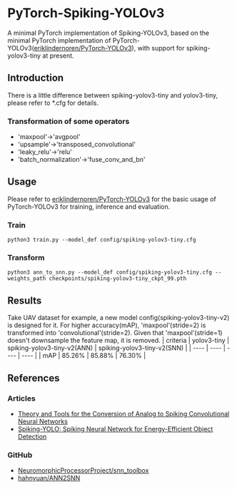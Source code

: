 # PyTorch-Spiking-YOLOv3
A minimal PyTorch implementation of Spiking-YOLOv3, based on the minimal PyTorch implementation of PyTorch-YOLOv3([eriklindernoren/PyTorch-YOLOv3](https://github.com/eriklindernoren/PyTorch-YOLOv3)), with support for spiking-yolov3-tiny at present.

## Introduction
There is a little difference between spiking-yolov3-tiny and yolov3-tiny, please refer to *.cfg for details.
### Transformation of some operators
+ 'maxpool'->'avgpool'
+ 'upsample'->'transposed_convolutional'
+ 'leaky_relu'->'relu'
+ 'batch_normalization'->'fuse_conv_and_bn'

## Usage
Please refer to [eriklindernoren/PyTorch-YOLOv3](https://github.com/eriklindernoren/PyTorch-YOLOv3) for the basic usage of PyTorch-YOLOv3 for training, inference and evaluation.
### Train
```
python3 train.py --model_def config/spiking-yolov3-tiny.cfg 
```
### Transform
```
python3 ann_to_snn.py --model_def config/spiking-yolov3-tiny.cfg --weights_path checkpoints/spiking-yolov3-tiny_ckpt_99.pth 
```

## Results
Take UAV dataset for example, a new model config(spiking-yolov3-tiny-v2) is designed for it. For higher accuracy(mAP), 'maxpool'(stride=2) is transformed into 'convolutional'(stride=2). Given that 'maxpool'(stride=1) doesn't downsample the feature map, it is removed.
|  criteria  |  yolov3-tiny  |  spiking-yolov3-tiny-v2(ANN)  |  spiking-yolov3-tiny-v2(SNN)  |
|  ----  |  ----  |  ----  |  ----  |
|  mAP  |  85.26%  |  85.88%  |  76.30%  |

## References
### Articles
+ [Theory and Tools for the Conversion of Analog to Spiking Convolutional Neural Networks](https://arxiv.org/abs/1612.04052)
+ [Spiking-YOLO: Spiking Neural Network for Energy-Efficient Object Detection](https://arxiv.org/abs/1903.06530)
### GitHub
+ [NeuromorphicProcessorProject/snn_toolbox](https://github.com/NeuromorphicProcessorProject/snn_toolbox)
+ [hahnyuan/ANN2SNN](http://git.wildz.cn/hahnyuan/ANN2SNN)
